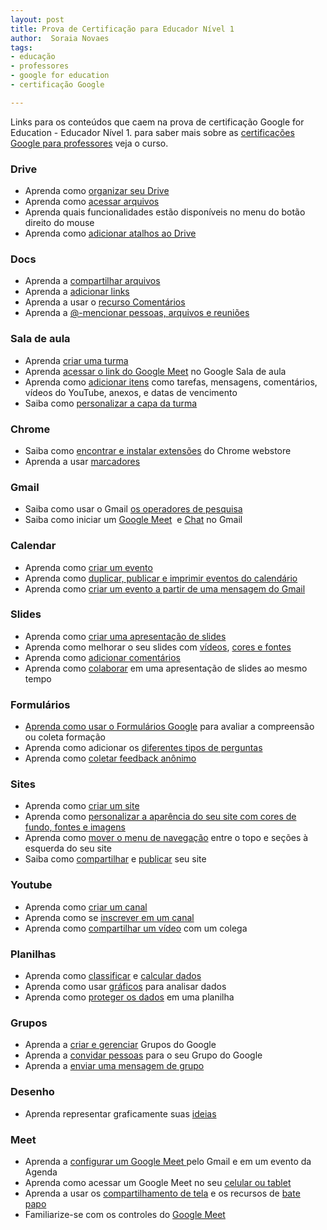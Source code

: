 ```yaml
---
layout: post
title: Prova de Certificação para Educador Nível 1 
author:  Soraia Novaes
tags: 
- educação
- professores
- google for education
- certificação Google

---
```


Links para os conteúdos que caem na prova de certificação Google for Education - Educador Nível 1. para saber mais sobre as [certificações Google para professores](https://www.udemy.com/course/certificacoes-google-for-education-para-professores/?referralCode=3EF4264EDC40C2F4981B) veja o curso.

### Drive
* Aprenda como <a href="https://www.google.com/url?q=https://support.google.com/drive/answer/2375091?hl%3Dpt-BR%26ref_topic%3D7000946%23zippy&amp;sa=D&amp;source=editors&amp;ust=1630966273934000&amp;usg=AOvVaw334NL85vkt5LYiqi9IVdbC">organizar seu Drive</a>
* Aprenda como <a href="https://www.google.com/url?q=https://support.google.com/drive/answer/2375114?hl%3Dpt-BR%26ref_topic%3D7000946&amp;sa=D&amp;source=editors&amp;ust=1630966273934000&amp;usg=AOvVaw1oQZwXzJtyMcEB55XB7nxL">acessar arquivos</a>
* Aprenda quais funcionalidades estão disponíveis no menu do botão direito do mouse
* Aprenda como <a href="https://www.google.com/url?q=https://support.google.com/drive/answer/2375091?hl%3Den%26ref_topic%3D7000946%23zippy%3D%252Ccreate-a-shortcut-for-a-file-or-folder&amp;sa=D&amp;source=editors&amp;ust=1630966273935000&amp;usg=AOvVaw0M4FiaPbcIQkPINRM3Pf28">adicionar atalhos ao Drive</a>

### Docs
* Aprenda a <a href="https://www.google.com/url?q=https://support.google.com/docs/answer/2494822?hl%3Dpt-BR%26ref_topic%3D9045930&amp;sa=D&amp;source=editors&amp;ust=1630966273936000&amp;usg=AOvVaw3RKd97iMyKk10J9Rlztp_N">compartilhar arquivos</a>
* Aprenda a <a href="https://www.google.com/url?q=https://support.google.com/docs/answer/45893?hl%3Dpt-BR%26ref_topic%3D9045931&amp;sa=D&amp;source=editors&amp;ust=1630966273936000&amp;usg=AOvVaw3MCKNe1itf1S2qC_jO3bvy">adicionar links</a>
* Aprenda a usar o <a href="https://www.google.com/url?q=https://support.google.com/docs/answer/65129&amp;sa=D&amp;source=editors&amp;ust=1630966273936000&amp;usg=AOvVaw3czbJfZrihgM5vjVry__3T">recurso Comentários</a>
* Aprenda a <a href="https://www.google.com/url?q=https://support.google.com/docs/answer/10710316?hl%3Dpt-BR&amp;sa=D&amp;source=editors&amp;ust=1630966273937000&amp;usg=AOvVaw2_1RvjaM4JvczErLouReAO">@-mencionar pessoas, arquivos e reuniões</a>

### Sala de aula
* Aprenda <a href="https://www.google.com/url?q=https://support.google.com/edu/classroom/answer/6020273%23&amp;sa=D&amp;source=editors&amp;ust=1630966273938000&amp;usg=AOvVaw3qRsO8XxiEkMg5S6IEwcYV">criar uma turma</a>
* Aprenda <a href="https://www.google.com/url?q=https://support.google.com/edu/classroom/answer/9776888?hl%3Dpt-BR%26ref_topic%3D9049835&amp;sa=D&amp;source=editors&amp;ust=1630966273938000&amp;usg=AOvVaw0OMotspLv0d5OvSY-d2QQJ">acessar o link do Google Meet</a>&nbsp;no Google Sala de aula
* Aprenda como <a href="https://www.google.com/url?q=https://support.google.com/edu/classroom/answer/6020265?hl%3Dpt-BR%26ref_topic%3D10298088%23zippy%3D%252Ccreate-an-assignment&amp;sa=D&amp;source=editors&amp;ust=1630966273938000&amp;usg=AOvVaw171uUxpgiC_FbRMnhzzvnS">adicionar itens</a>&nbsp;como tarefas, mensagens, comentários, vídeos do YouTube, anexos, e datas de vencimento 
* Saiba como <a href="https://www.google.com/url?q=https://support.google.com/edu/classroom/answer/6020273%23ctheme%26zippy%3D%252Cchange-the-class-theme&amp;sa=D&amp;source=editors&amp;ust=1630966273939000&amp;usg=AOvVaw00hrhb5fK2D0QwLZhBf09y">personalizar a capa da turma</a>

### Chrome
* Saiba como <a href="https://www.google.com/url?q=https://support.google.com/chrome/a/answer/6177447?hl%3Dpt-BR&amp;sa=D&amp;source=editors&amp;ust=1630966273940000&amp;usg=AOvVaw0nXfOVNYNAh2hHg-PqYgvK">encontrar e instalar extensões</a>&nbsp;do Chrome webstore 
* Aprenda a usar <a href="https://www.google.com/url?q=https://support.google.com/chrome/answer/188842?hl%3Dpt-BR%26ref_topic%3D7439637&amp;sa=D&amp;source=editors&amp;ust=1630966273940000&amp;usg=AOvVaw2aGlUstq1JVYU_S9qzYo2w">marcadores</a>

### Gmail
* Saiba como usar o Gmail <a href="https://www.google.com/url?q=https://support.google.com/mail/answer/7190?hl%3Dpt-BR&amp;sa=D&amp;source=editors&amp;ust=1630966273941000&amp;usg=AOvVaw3D7DzQXuox9O_5jEejT0PQ">os operadores de pesquisa</a> 
* Saiba como iniciar um <a href="https://www.google.com/url?q=https://support.google.com/mail/answer/9822902?hl%3Dpt-BR%26ref_topic%3D9824892&amp;sa=D&amp;source=editors&amp;ust=1630966273941000&amp;usg=AOvVaw3o67jXNcUYOJV8XS-Y6nXy">Google Meet</a>&nbsp; e <a href="https://www.google.com/url?q=https://support.google.com/mail/answer/9341104?hl%3Dpt-BR%26ref_topic%3D9811034&amp;sa=D&amp;source=editors&amp;ust=1630966273941000&amp;usg=AOvVaw0GeZU5_-t51XM0a7gsmvmC">Chat</a>&nbsp;no Gmail

### Calendar
* Aprenda como <a href="https://www.google.com/url?q=https://support.google.com/calendar/answer/72143?hl%3Dpt-BR%26ref_topic%3D10510646%23zippy&amp;sa=D&amp;source=editors&amp;ust=1630966273942000&amp;usg=AOvVaw3odu0dt0F4Q21Ui9NRLurw">criar um evento</a> 
* Aprenda como <a href="https://www.google.com/url?q=https://support.google.com/a/users/answer/9290350&amp;sa=D&amp;source=editors&amp;ust=1630966273943000&amp;usg=AOvVaw0Vr0BiNwFd4vVuArqrnpxV">duplicar, publicar e imprimir eventos do calendário</a> 
* Aprenda como <a href="https://www.google.com/url?q=https://support.google.com/calendar/answer/72143?hl%3Dpt-BR%26ref_topic%3D10510646%23zippy%3D%252Ccreate-an-event-from-a-gmail-message%252Cusar-uma-mensagem-do-gmail-para-criar-um-evento&amp;sa=D&amp;source=editors&amp;ust=1630966273943000&amp;usg=AOvVaw2Y21SVJajqDNjQozk6wWUE">criar um evento a partir de uma mensagem do Gmail</a>

### Slides
* Aprenda como <a href="https://www.google.com/url?q=https://support.google.com/docs/answer/2763168?hl%3Dpt-BR%26ref_topic%3D9052636&amp;sa=D&amp;source=editors&amp;ust=1630966273944000&amp;usg=AOvVaw3-VUbpp9PZPqt8x70sovF3">criar uma apresentação de slides</a> 
* Aprenda como melhorar o seu slides com <a href="https://www.google.com/url?q=https://support.google.com/docs/answer/97447&amp;sa=D&amp;source=editors&amp;ust=1630966273945000&amp;usg=AOvVaw3-fCgBsJZbonsFvaDG-Jtj">vídeos</a>, <a href="https://www.google.com/url?q=https://support.google.com/docs/answer/1663349?hl%3Dpt-BR&amp;sa=D&amp;source=editors&amp;ust=1630966273945000&amp;usg=AOvVaw2alTaEM4oXxwBJxpSBKr6G">cores e fontes</a> 
* Aprenda como <a href="https://www.google.com/url?q=https://support.google.com/docs/answer/65129?hl%3Dpt-BR%26ref_topic%3D9055214&amp;sa=D&amp;source=editors&amp;ust=1630966273946000&amp;usg=AOvVaw31NfmPghyTpr-hy2r5Qxh4">adicionar comentários</a> 
* Aprenda como <a href="https://www.google.com/url?q=https://support.google.com/docs/answer/2494822&amp;sa=D&amp;source=editors&amp;ust=1630966273946000&amp;usg=AOvVaw37zkZa67laeK7rBRPUdooz">colaborar</a>&nbsp;em uma apresentação de slides ao mesmo tempo

### Formulários
* <a href="https://www.google.com/url?q=https://support.google.com/docs/answer/6281888?hl%3Dpt-BR%26ref_topic%3D9055304&amp;sa=D&amp;source=editors&amp;ust=1630966273947000&amp;usg=AOvVaw1wf-ApPPrvevplEvnrapMu">Aprenda como usar o Formulários Google</a>&nbsp;para avaliar a compreensão ou coleta formação 
* Aprenda como adicionar os <a href="https://www.google.com/url?q=https://support.google.com/docs/answer/7322334?hl%3Dpt-BR%26ref_topic%3D9055304&amp;sa=D&amp;source=editors&amp;ust=1630966273947000&amp;usg=AOvVaw3BCyzhE4r7ZKu2TVB0toa5">diferentes tipos de perguntas</a> 
* Aprenda como <a href="https://www.google.com/url?q=https://support.google.com/docs/answer/139706?hl%3Dpt-BR%26ref_topic%3D6063592%23zippy%3D%252Ccollect-respondents-email-addresses%252Ccoletar-os-endere%25C3%25A7os-de-e-mail-dos-participantes&amp;sa=D&amp;source=editors&amp;ust=1630966273948000&amp;usg=AOvVaw2TdtrrhVsgogJLDMp8C0yj">coletar feedback anônimo</a>
 
### Sites
* Aprenda como <a href="https://www.google.com/url?q=https://support.google.com/sites/answer/98081?hl%3Dpt-BR%26ref_topic%3D7184580&amp;sa=D&amp;source=editors&amp;ust=1630966273948000&amp;usg=AOvVaw2d1qvUTsfQXAXo07eXpyY-">criar um site</a> 
* Aprenda como <a href="https://www.google.com/url?q=https://support.google.com/sites/answer/6372865?hl%3Dpt-BR%26ref_topic%3D7184580%23zippy&amp;sa=D&amp;source=editors&amp;ust=1630966273949000&amp;usg=AOvVaw1dQKFmrzNtBdC6caM44GKD">personalizar a aparência do seu site com cores de fundo, fontes e imagens</a> 
* Aprenda como <a href="https://www.google.com/url?q=https://support.google.com/sites/answer/6372865?hl%3Dpt-BR%26ref_topic%3D7184580%23zippy%3D%252Cmove-the-menu-to-the-top-or-left&amp;sa=D&amp;source=editors&amp;ust=1630966273949000&amp;usg=AOvVaw1SHXSAG1Mx71Doh2T8zEMD">mover o menu de navegação</a>&nbsp;entre o topo e seções à esquerda do seu site 
* Saiba como <a href="https://www.google.com/url?q=https://support.google.com/sites/answer/97934?hl%3Dpt-BR%26ref_topic%3D6372882&amp;sa=D&amp;source=editors&amp;ust=1630966273950000&amp;usg=AOvVaw1d4cCNr0ODYYRM3YeD4mMV">compartilhar</a>&nbsp;e <a href="https://www.google.com/url?q=https://support.google.com/sites/answer/6372880?hl%3Dpt-BR%26ref_topic%3D6372882&amp;sa=D&amp;source=editors&amp;ust=1630966273950000&amp;usg=AOvVaw0iIoD91obDnZKFF1soWGTP">publicar</a>&nbsp;seu site
 
### Youtube
* Aprenda como <a href="https://www.google.com/url?q=https://support.google.com/youtube/answer/1646861?hl%3Dpt-BR&amp;sa=D&amp;source=editors&amp;ust=1630966273951000&amp;usg=AOvVaw2M4X4GynI2CwNydzPZ5OI-">criar um canal</a> 
* Aprenda como se <a href="https://www.google.com/url?q=https://support.google.com/youtube/answer/4489286?hl%3Dpt-BR%26co%3DGENIE.Platform%253DiOS&amp;sa=D&amp;source=editors&amp;ust=1630966273951000&amp;usg=AOvVaw0cB56bar9Psjf_7ysCJWcx">inscrever em um canal</a> 
* Aprenda como <a href="https://www.google.com/url?q=https://support.google.com/youtube/answer/57741?hl%3Dpt-BR%26co%3DGENIE.Platform%253DDesktop&amp;sa=D&amp;source=editors&amp;ust=1630966273952000&amp;usg=AOvVaw0Spc29zuysqX9eabHDoZhA">compartilhar um vídeo</a>&nbsp;com um colega
 
### Planilhas
* Aprenda como <a href="https://www.google.com/url?q=https://support.google.com/docs/answer/3540681?hl%3Dpt-BR%26ref_topic%3D9066125&amp;sa=D&amp;source=editors&amp;ust=1630966273952000&amp;usg=AOvVaw0gnCOrvpxXrGQy4hS2dpCi">classificar</a>&nbsp;e <a href="https://www.google.com/url?q=https://support.google.com/docs/answer/66032?hl%3Dpt-BR%26ref_topic%3D9054531&amp;sa=D&amp;source=editors&amp;ust=1630966273953000&amp;usg=AOvVaw37yFix1vy3AO2Llemt4DHl">calcular dados</a> 
* Aprenda como usar <a href="https://www.google.com/url?q=https://support.google.com/docs/answer/63824?hl%3Dpt-BR%26ref_topic%3D9055207&amp;sa=D&amp;source=editors&amp;ust=1630966273953000&amp;usg=AOvVaw39BsOFDaMCZlMUKvNqnhvR">gráficos</a>&nbsp;para analisar dados 
* Aprenda como <a href="https://www.google.com/url?q=https://support.google.com/docs/answer/1218656?hl%3Dpt-BR%26ref_topic%3D9055295&amp;sa=D&amp;source=editors&amp;ust=1630966273953000&amp;usg=AOvVaw0M0eiN_ttO7R5ecYNOw5-C">proteger os dados</a>&nbsp;em uma planilha
 
### Grupos
* Aprenda a <a href="https://www.google.com/url?q=https://support.google.com/groups/answer/2464926?hl%3Dpt-BR%26ref_topic%3D2458761&amp;sa=D&amp;source=editors&amp;ust=1630966273954000&amp;usg=AOvVaw1pDoc6MO0024j5xalblMkT">criar e gerenciar</a>&nbsp;Grupos do Google 
* Aprenda a <a href="https://www.google.com/url?q=https://support.google.com/groups/answer/2465464?hl%3Dpt-BR%26ref_topic%3D2458761&amp;sa=D&amp;source=editors&amp;ust=1630966273955000&amp;usg=AOvVaw2iET3WkxZd_YqxChjpxSC9">convidar pessoas</a>&nbsp;para o seu Grupo do Google 
* Aprenda a <a href="https://www.google.com/url?q=https://support.google.com/groups/answer/1046523?hl%3Dpt-BR%26ref_topic%3D2458613&amp;sa=D&amp;source=editors&amp;ust=1630966273955000&amp;usg=AOvVaw2hxqlCn9arcZ7n24vGHQ3M">enviar uma mensagem de grupo</a>
 
### Desenho
* Aprenda representar graficamente suas <a href="https://www.google.com/url?q=https://support.google.com/docs/answer/179740?hl%3Dpt-BR%26co%3DGENIE.Platform%253DDesktop&amp;sa=D&amp;source=editors&amp;ust=1630966273956000&amp;usg=AOvVaw3sYIko-8V2CeEl0ThyHBPE">ideias </a>
 
### Meet
* Aprenda a <a href="https://www.google.com/url?q=https://support.google.com/meet/answer/9302870?hl%3Dpt-BR%26ref_topic%3D7192926&amp;sa=D&amp;source=editors&amp;ust=1630966273956000&amp;usg=AOvVaw2KwoGTiBqkM_g4Jr9VREms">configurar um Google Meet </a>pelo Gmail e em um evento da Agenda 
* Aprenda como acessar um Google Meet no seu <a href="https://www.google.com/url?q=https://support.google.com/meet/answer/9303069?hl%3Dpt-BR%26ref_topic%3D7192926&amp;sa=D&amp;source=editors&amp;ust=1630966273957000&amp;usg=AOvVaw3ipBEeU_3mVyNFwCbDAVSU">celular ou tablet</a> 
* Aprenda a usar os <a href="https://www.google.com/url?q=https://support.google.com/meet/answer/9308856?hl%3Dpt-BR%26ref_topic%3D7290350&amp;sa=D&amp;source=editors&amp;ust=1630966273957000&amp;usg=AOvVaw2Y3O46vnj7BUpmgIuOc55d">compartilhamento de tela</a>&nbsp;e os recursos de <a href="https://www.google.com/url?q=https://support.google.com/meet/answer/9308979?hl%3Dpt-BR%26ref_topic%3D7290350&amp;sa=D&amp;source=editors&amp;ust=1630966273957000&amp;usg=AOvVaw375YExmK6JF6RlDUUM6gcn">bate papo</a>&nbsp; 
* Familiarize-se com os controles do <a href="https://www.google.com/url?q=https://support.google.com/meet/answer/10550593?hl%3Dpt-BR%26ref_topic%3D7306097&amp;sa=D&amp;source=editors&amp;ust=1630966273958000&amp;usg=AOvVaw0Nm3kisqiWC_vX5nv3QYcU">Google Meet</a>
